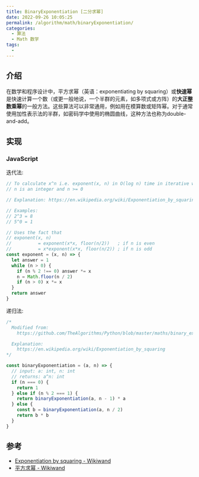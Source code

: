 ```yaml
---
title: BinaryExponentiation [二分求幂]
date: 2022-09-26 10:05:25
permalink: /algorithm/math/binaryExponentiation/
categories:
  - 算法
  - Math 数学
tags:
  - 
---
```


## 介绍

在数学和程序设计中，平方求幂（英语：exponentiating by squaring）或**快速幂**是快速计算一个数（或更一般地说，一个半群的元素，如多项式或方阵）的**大正整数乘幂**的一般方法。这些算法可以非常通用，例如用在模算数或矩阵幂。对于通常使用加性表示法的半群，如密码学中使用的椭圆曲线，这种方法也称为double-and-add。

## 实现

### JavaScript

迭代法:

```js
// To calculate x^n i.e. exponent(x, n) in O(log n) time in iterative way
// n is an integer and n >= 0

// Explanation: https://en.wikipedia.org/wiki/Exponentiation_by_squaring

// Examples:
// 2^3 = 8
// 5^0 = 1

// Uses the fact that
// exponent(x, n)
//          = exponent(x*x, floor(n/2))   ; if n is even
//          = x*exponent(x*x, floor(n/2)) ; if n is odd
const exponent = (x, n) => {
  let answer = 1
  while (n > 0) {
    if (n % 2 !== 0) answer *= x
    n = Math.floor(n / 2)
    if (n > 0) x *= x
  }
  return answer
}
```

递归法:

```js
/*
  Modified from:
    https://github.com/TheAlgorithms/Python/blob/master/maths/binary_exponentiation.py

  Explanation:
    https://en.wikipedia.org/wiki/Exponentiation_by_squaring
*/

const binaryExponentiation = (a, n) => {
  // input: a: int, n: int
  // returns: a^n: int
  if (n === 0) {
    return 1
  } else if (n % 2 === 1) {
    return binaryExponentiation(a, n - 1) * a
  } else {
    const b = binaryExponentiation(a, n / 2)
    return b * b
  }
}
```

## 参考

- [Exponentiation by squaring - Wikiwand](https://www.wikiwand.com/en/Exponentiation_by_squaring)
- [平方求幂 - Wikiwand](https://www.wikiwand.com/zh-hans/%E5%B9%B3%E6%96%B9%E6%B1%82%E5%B9%82)